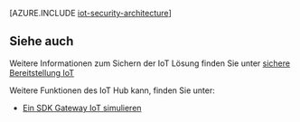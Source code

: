 <properties
 pageTitle="IoT-Sicherheitsarchitektur | Microsoft Azure"
 description="IoT Architektur Sicherheitsrichtlinien und Aspekte"
 services="iot-hub"
 documentationCenter=""
 authors="YuriDio"
 manager="timlt"
 editor=""/>

<tags
 ms.service="iot-hub"
 ms.devlang="na"
 ms.topic="article"
 ms.tgt_pltfrm="na"
 ms.workload="na"
 ms.date="10/17/2016"
 ms.author="yurid"/>
 
[AZURE.INCLUDE [iot-security-architecture](../../includes/iot-security-architecture.md)]


## <a name="see-also"></a>Siehe auch

Weitere Informationen zum Sichern der IoT Lösung finden Sie unter [sichere Bereitstellung IoT][lnk-security-deployment]

Weitere Funktionen des IoT Hub kann, finden Sie unter:

- [Ein SDK Gateway IoT simulieren][lnk-gateway]

[lnk-security-deployment]: iot-hub-security-deployment.md

[lnk-gateway]: iot-hub-linux-gateway-sdk-simulated-device.md
